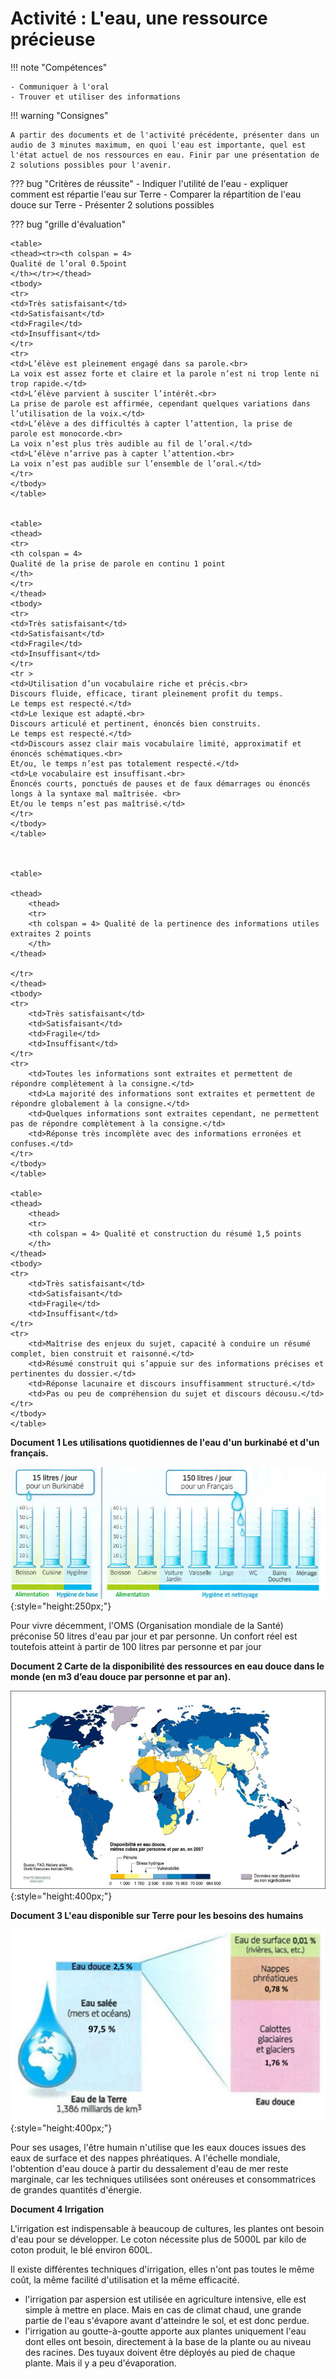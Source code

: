 # Activité : L'eau, une ressource précieuse

!!! note "Compétences"

    - Communiquer à l'oral
    - Trouver et utiliser des informations 

!!! warning "Consignes"

    A partir des documents et de l'activité précédente, présenter dans un audio de 3 minutes maximum, en quoi l'eau est importante, quel est l'état actuel de nos ressources en eau. Finir par une présentation de 2 solutions possibles pour l'avenir.
    
??? bug "Critères de réussite"
    - Indiquer l'utilité de l'eau
    - expliquer comment est répartie l'eau sur Terre
    - Comparer la répartition de l'eau douce sur Terre
    - Présenter 2 solutions possibles

??? bug "grille d'évaluation"

    <table>
    <thead><tr><th colspan = 4>
    Qualité de l’oral 0.5point
    </th></tr></thead>
    <tbody>
    <tr>
    <td>Très satisfaisant</td>
    <td>Satisfaisant</td>
    <td>Fragile</td>
    <td>Insuffisant</td>
    </tr>
    <tr>
    <td>L’élève est pleinement engagé dans sa parole.<br>
    La voix est assez forte et claire et la parole n’est ni trop lente ni
    trop rapide.</td>
    <td>L’élève parvient à susciter l’intérêt.<br>
    La prise de parole est affirmée, cependant quelques variations dans
    l’utilisation de la voix.</td>
    <td>L’élève a des difficultés à capter l’attention, la prise de
    parole est monocorde.<br>
    La voix n’est plus très audible au fil de l’oral.</td>
    <td>L’élève n’arrive pas à capter l’attention.<br>
    La voix n’est pas audible sur l’ensemble de l’oral.</td>
    </tr>
    </tbody>
    </table>


    <table>
    <thead>
    <tr>
    <th colspan = 4>
    Qualité de la prise de parole en continu 1 point
    </th>
    </tr>
    </thead>
    <tbody>
    <tr>
    <td>Très satisfaisant</td>
    <td>Satisfaisant</td>
    <td>Fragile</td>
    <td>Insuffisant</td>
    </tr>
    <tr >
    <td>Utilisation d’un vocabulaire riche et précis.<br>
    Discours fluide, efficace, tirant pleinement profit du temps.
    Le temps est respecté.</td>
    <td>Le lexique est adapté.<br>
    Discours articulé et pertinent, énoncés bien construits.
    Le temps est respecté.</td>
    <td>Discours assez clair mais vocabulaire limité, approximatif et énoncés schématiques.<br>
    Et/ou, le temps n’est pas totalement respecté.</td>
    <td>Le vocabulaire est insuffisant.<br>
    Énoncés courts, ponctués de pauses et de faux démarrages ou énoncés longs à la syntaxe mal maîtrisée. <br>
    Et/ou le temps n’est pas maîtrisé.</td>
    </tr>
    </tbody>
    </table>



    <table>

    <thead>
        <thead>
        <tr>
        <th colspan = 4> Qualité de la pertinence des informations utiles extraites 2 points
        </th>
    </thead>

    </tr>
    </thead>
    <tbody>
    <tr>
        <td>Très satisfaisant</td>
        <td>Satisfaisant</td>
        <td>Fragile</td>
        <td>Insuffisant</td>
    </tr>
    <tr>
        <td>Toutes les informations sont extraites et permettent de répondre complètement à la consigne.</td>
        <td>La majorité des informations sont extraites et permettent de répondre globalement à la consigne.</td>
        <td>Quelques informations sont extraites cependant, ne permettent pas de répondre complètement à la consigne.</td>
        <td>Réponse très incomplète avec des informations erronées et confuses.</td>
    </tr>
    </tbody>
    </table>

    <table>
    <thead>
        <thead>
        <tr>
        <th colspan = 4> Qualité et construction du résumé 1,5 points
        </th>
    </thead>
    <tbody>
    <tr>
        <td>Très satisfaisant</td>
        <td>Satisfaisant</td>
        <td>Fragile</td>
        <td>Insuffisant</td>
    </tr>
    <tr>
        <td>Maîtrise des enjeux du sujet, capacité à conduire un résumé complet, bien construit et raisonné.</td>
        <td>Résumé construit qui s’appuie sur des informations précises et pertinentes du dossier.</td>
        <td>Réponse lacunaire et discours insuffisamment structuré.</td>
        <td>Pas ou peu de compréhension du sujet et discours décousu.</td>
    </tr>
    </tbody>
    </table>



**Document 1 Les utilisations quotidiennes de l'eau d'un burkinabé et d'un français.**

![](pictures/graphConsoEau.png){:style="height:250px;"}


Pour vivre décemment, l'OMS (Organisation mondiale de la Santé) préconise 50 litres d'eau par jour et par personne. Un confort réel est toutefois atteint à partir de 100 litres par personne et par jour


**Document 2 Carte de la disponibilité des ressources en eau douce dans le monde (en m3 d’eau douce par personne et par an).**

![](pictures/carteDispoEauDouce.png){:style="height:400px;"}


**Document 3 L'eau disponible sur Terre pour les besoins des humains**

![](pictures/graphEauTerre.png){:style="height:400px;"}

Pour ses usages, l'être humain n'utilise que les eaux douces issues des eaux de surface et des nappes phréatiques. A l'échelle mondiale, l'obtention d'eau douce à partir du dessalement d'eau de mer reste marginale, car les techniques utilisées sont onéreuses et consommatrices de grandes quantités d'énergie.

**Document 4 Irrigation**

L'irrigation est indispensable à beaucoup de cultures, les plantes ont besoin d'eau pour se développer. Le coton nécessite plus de 5000L par kilo de coton produit, le blé environ 600L.

Il existe différentes techniques d'irrigation, elles n'ont pas toutes le même coût, la même facilité d'utilisation et la même efficacité.
- l'irrigation par aspersion est utilisée en agriculture intensive, elle est simple à mettre en place. Mais en cas de climat chaud, une grande partie de l'eau s'évapore avant d'atteindre le sol, et est donc perdue.
- l'irrigation au goutte-à-goutte apporte aux plantes uniquement l'eau dont elles ont besoin, directement à la base de la plante ou au niveau des racines. Des tuyaux doivent être déployés au pied de chaque plante. Mais il y a peu d'évaporation.

